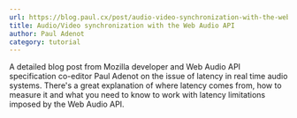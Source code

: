 ```yaml
---
url: https://blog.paul.cx/post/audio-video-synchronization-with-the-web-audio-api/
title: Audio/Video synchronization with the Web Audio API
author: Paul Adenot
category: tutorial
---
```


A detailed blog post from Mozilla developer and Web Audio API specification co-editor Paul Adenot on the issue of latency in real time audio systems. There's a great explanation of where latency comes from, how to measure it and what you need to know to work with latency limitations imposed by the Web Audio API.
